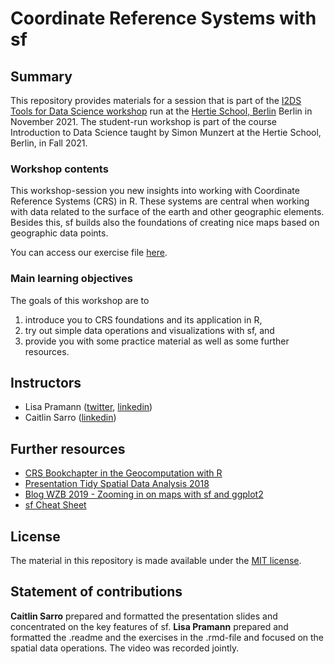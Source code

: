 # Coordinate Reference Systems with sf 


## Summary

This repository provides materials for a session that is part of the [I2DS Tools for Data Science workshop](https://github.com/intro-to-data-science-21-workshop) run at the [Hertie School, Berlin](https://www.hertie-school.org/en/) Berlin in November 2021. The student-run workshop is part of the course Introduction to Data Science taught by Simon Munzert at the Hertie School, Berlin, in Fall 2021.

### Workshop contents

This workshop-session you new insights into working with Coordinate Reference Systems (CRS) in R. These systems are central when working with data related to the surface of the earth and other geographic elements. Besides this, sf builds also the foundations of creating nice maps based on geographic data points.

You can access our exercise file [here](https://rawcdn.githack.com/intro-to-data-science-21-workshop/15-LisaPramann-CSR-with-sf/a564a915c14c049c448f8f93c5aa230506466050/02_workshop_exercise/crs_sf_workshop_exercises.html). 

### Main learning objectives

The goals of this workshop are to 
1) introduce you to CRS foundations and its application in R, 
2) try out simple data operations and visualizations with sf, and 
3) provide you with some practice material as well as some further resources.


## Instructors

- Lisa Pramann ([twitter](https://twitter.com/pramannlisa), [linkedin](https://www.linkedin.com/in/lisa-pramann))
- Caitlin Sarro ([linkedin](https://www.linkedin.com/in/caitlinsarro/))


## Further resources

- [CRS Bookchapter in the Geocomputation with R](https://geocompr.robinlovelace.net/spatial-class.html#crs-intro)
- [Presentation Tidy Spatial Data Analysis 2018](https://edzer.github.io/rstudio_conf/#1)
- [Blog WZB 2019 - Zooming in on maps with sf and ggplot2](https://datascience.blog.wzb.eu/2019/04/30/zooming-in-on-maps-with-sf-and-ggplot2/)
- [sf Cheat Sheet](https://github.com/rstudio/cheatsheets/blob/master/sf.pdf)



## License

The material in this repository is made available under the [MIT license](http://opensource.org/licenses/mit-license.php). 

## Statement of contributions

**Caitlin Sarro** prepared and formatted the presentation slides and concentrated on the key features of sf. 
**Lisa Pramann** prepared and formatted the .readme and the exercises in the .rmd-file and focused on the spatial data operations. 
The video was recorded jointly. 
